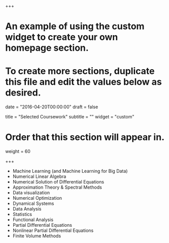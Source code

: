 +++
# An example of using the custom widget to create your own homepage section.
# To create more sections, duplicate this file and edit the values below as desired.

date = "2016-04-20T00:00:00"
draft = false

title = "Selected Coursework"
subtitle = ""
widget = "custom"

# Order that this section will appear in.
weight = 60

+++

- Machine Learning (and Machine Learning for Big Data)
- Numerical Linear Algebra
- Numerical Solution of Differential Equations
- Approximation Theory & Spectral Methods
- Data visualization
- Numerical Optimization
- Dynamical Systems
- Data Analysis
- Statistics
- Functional Analysis
- Partial Differential Equations
- Nonlinear Partial Differential Equations
- Finite Volume Methods

